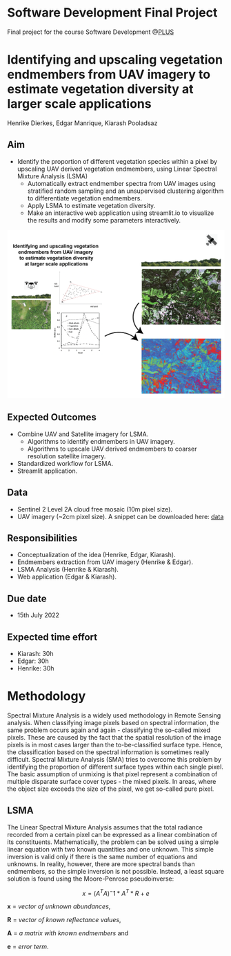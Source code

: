 # Software Development Final Project
Final project for the course Software Development @[PLUS](https://www.plus.ac.at/)

# Identifying and upscaling vegetation endmembers from UAV imagery to estimate vegetation diversity at larger scale applications
Henrike Dierkes, Edgar Manrique, Kiarash Pooladsaz

## Aim
- Identify the proportion of different vegetation species within a pixel by upscaling UAV derived vegetation endmembers, using Linear Spectral Mixture Analysis (LSMA)
    - Automatically extract endmember spectra from UAV images using stratified random sampling and an unsupervised clustering algorithm to differentiate vegetation endmembers.
    - Apply LSMA to estimate vegetation diversity.
    - Make an interactive web application using streamlit.io to visualize the results and modify some parameters interactively.

![UAV derived vegetation endmembers](img/SoftDev-01.png)

## Expected Outcomes
- Combine UAV and Satellite imagery for LSMA.
    - Algorithms to identify endmembers in UAV imagery.
    - Algorithms to upscale UAV derived endmembers to coarser resolution satellite imagery.
- Standardized workflow for LSMA.
- Streamlit application.

## Data
- Sentinel 2 Level 2A cloud free mosaic (10m pixel size). 
- UAV imagery (~2cm pixel size). A snippet can be downloaded here: [data](https://drive.google.com/file/d/1MwHWcYe6eTrshXEIjkoq8Zw0Fj8mYjyh/view?usp=sharing)

## Responsibilities
- Conceptualization of the idea (Henrike, Edgar, Kiarash).
- Endmembers extraction from UAV imagery (Henrike & Edgar).
- LSMA Analysis (Henrike & Kiarash).
- Web application (Edgar & Kiarash).

## Due date
- 15th July 2022

## Expected time effort
- Kiarash: 30h
- Edgar: 30h
- Henrike: 30h 

# Methodology 
Spectral Mixture Analysis is a widely used methodology in Remote Sensing analysis. When classifying image pixels based on spectral information, the same problem occurs again and again - classifying the so-called mixed pixels. These are caused by the fact that the spatial resolution of the image pixels is in most cases larger than the to-be-classified surface type. Hence, the classification based on the spectral information is sometimes really difficult.
Spectral Mixture Analysis (SMA) tries to overcome this problem by identifying the proportion of different surface types within each single pixel. The basic assumption of unmixing is that pixel represent a combination of multiple disparate surface cover types - the mixed pixels. In areas, where the object size exceeds the size of the pixel, we get so-called pure pixel. 

## LSMA
The Linear Spectral Mixture Analysis assumes that the total radiance recorded from a certain pixel can be expressed as a linear combination of its constituents. Mathematically, the problem can be solved using a simple linear equation with two known quantities and one unknown.
This simple inversion is valid only if there is the same number of equations and unknowns. In reality, however, there are more spectral bands than endmembers, so the simple inversion is not possible. Instead, a least square solution is found using the Moore-Penrose pseudoinverse:

$$x = (A^T A)^-1 * A^T * R + e$$        

**x** = *vector of unknown abundances*, 

**R** = *vector of known reflectance values*, 

**A** = *a matrix with known endmembers* and 

**e** = *error term*. 

